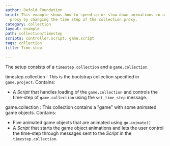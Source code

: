 ```yaml
---
author: Defold Foundation
brief: This example shows how to speed up or slow down animations in a collection
  proxy by changing the time step of the collection proxy.
category: collection
layout: example
path: collection/timestep
scripts: controller.script, game.script
tags: collection
title: Time-step

---
```



The setup consists of a `timestep.collection` and a `game.collection`.

timestep.collection
: This is the bootstrap collection specified in `game.project`. Contains:
  - A *Script* that handles loading of the `game.collection` and controls the time-step of `game.collection` using the `set_time_step` message.

game.collection
: This collection contains a "game" with some animated game objects. Contains:
  - Five animated game objects that are animated using `go.animate()`
  - A *Script* that starts the game object animations and lets the user control the time-step through messages sent to the *Script* in the `timestep.collection`.
